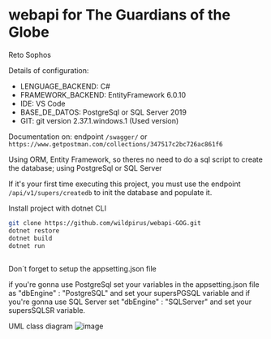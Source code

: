 # webapi for The Guardians of the Globe

Reto Sophos

Details of configuration:

* LENGUAGE_BACKEND: C#
* FRAMEWORK_BACKEND: EntityFramework 6.0.10
* IDE: VS Code
* BASE_DE_DATOS: PostgreSql or SQL Server 2019
* GIT: git version 2.37.1.windows.1 (Used version)

Documentation on: endpoint `/swagger/` or `https://www.getpostman.com/collections/347517c2bc726ac861f6`

Using ORM, Entity Framework, so theres no need to do a sql script to create the database; using PostgreSql or SQL Server

If it's your first time executing this project, you must use the endpoint `/api/v1/supers/createdb` to init the database and populate it.

Install project with dotnet CLI

```bash
git clone https://github.com/wildpirus/webapi-GOG.git
dotnet restore
dotnet build
dotnet run
  
```


Don´t forget to setup the appsetting.json file

if you're gonna use PostgreSql set your variables in the appsetting.json file as "dbEngine" : "PostgreSQL" and set your supersPGSQL variable and if you're gonna use SQL Server set "dbEngine" : "SQLServer" and set your supersSQLSR variable.


UML class diagram
![image](https://user-images.githubusercontent.com/51038943/203902788-ca36fda3-8dcd-414a-b899-62eec2614d72.png)

